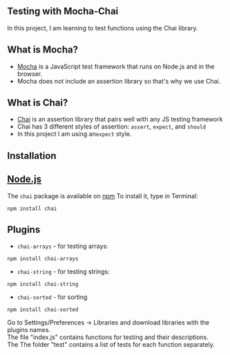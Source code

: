 ## Testing with Mocha-Chai
In this project, I am learning to test functions using the Chai library.
## What is Mocha?
  - [Mocha](https://mochajs.org/) is a JavaScript test framework that runs on Node.js and in the browser.
  - Mocha does not include an assertion library so that's why we use Chai.

## What is Chai?
  - [Chai](http://chaijs.com/) is an assertion library that pairs well with any JS testing framework
  - Chai has 3 different styles of assertion: `assert`, `expect`, and `should`
  - In this project I am using an`expect` style.

## Installation

## [Node.js](https://nodejs.org/en/)

The `chai` package is available on [npm](https://www.npmjs.com/) To install it, type in Terminal:

    npm install chai
     
## Plugins
* `chai-arrays` - for testing arrays:

 ```
npm install chai-arrays
 ```
 
* `chai-string` - for testing strings:
 ```
npm install chai-string
 ```
* `chai-sorted` - for sorting
```
npm install chai-sorted
```
Go to Settings/Preferences -> Libraries and download libraries with the plugins names.  
The file "index.js" contains functions for testing and their descriptions.  
The The folder "test" contains a list of tests for each function separately.

    
    




